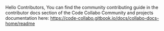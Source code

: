 Hello Contributors, You can find the community contributing guide in the contributor docs section of the Code Collabo Community and projects documentation here: https://code-collabo.gitbook.io/docs/collabo-docs-home/readme